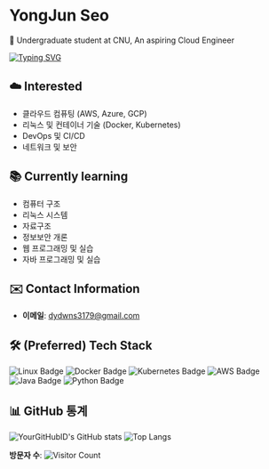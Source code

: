 # YongJun Seo
🚀 Undergraduate student at CNU, An aspiring Cloud Engineer

[![Typing SVG](https://readme-typing-svg.herokuapp.com?size=24&duration=4000&color=35F7F7&lines=제+GitHub에+오신+것을+환영합니다%21;클라우드+기술을+배우고+있어요%21)](https://git.io/typing-svg)

## ☁️ Interested
- 클라우드 컴퓨팅 (AWS, Azure, GCP)  
- 리눅스 및 컨테이너 기술 (Docker, Kubernetes)  
- DevOps 및 CI/CD  
- 네트워크 및 보안  

## 📚 Currently learning
- 컴퓨터 구조  
- 리눅스 시스템  
- 자료구조  
- 정보보안 개론  
- 웹 프로그래밍 및 실습  
- 자바 프로그래밍 및 실습  

## ✉️ Contact Information
- **이메일**: [dydwns3179@gmail.com](mailto:dydwns3179@gmail.com)

## 🛠 (Preferred) Tech Stack
![Linux Badge](https://img.shields.io/badge/Linux-FCC624?logo=linux&logoColor=black)
![Docker Badge](https://img.shields.io/badge/Docker-2496ED?logo=docker&logoColor=white)
![Kubernetes Badge](https://img.shields.io/badge/Kubernetes-326CE5?logo=kubernetes&logoColor=white)
![AWS Badge](https://img.shields.io/badge/AWS-%23FF9900.svg?logo=amazon-web-services&logoColor=white)
![Java Badge](https://img.shields.io/badge/Java-%23ED8B00.svg?logo=openjdk&logoColor=white)
![Python Badge](https://img.shields.io/badge/Python-3776AB?logo=python&logoColor=white)

## 📊 GitHub 통계
![YourGitHubID's GitHub stats](https://github-readme-stats.vercel.app/api?username=YourGitHubID&show_icons=true&theme=default) 
![Top Langs](https://github-readme-stats.vercel.app/api/top-langs/?username=YourGitHubID&layout=compact&theme=default)

**방문자 수**: ![Visitor Count](https://komarev.com/ghpvc/?username=YourGitHubID&color=brightgreen)
